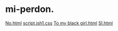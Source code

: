 # mi-perdon.
[No.html](https://github.com/user-attachments/files/23229217/No.html)
[script.js](https://github.com/user-attachments/files/23229218/script.js)[h1.css](https://github.com/user-attachments/files/23229221/h1.css)
[To my black girl.html](https://github.com/user-attachments/files/23229220/To.my.black.girl.html)
[SI.html](https://github.com/user-attachments/files/23229219/SI.html)
